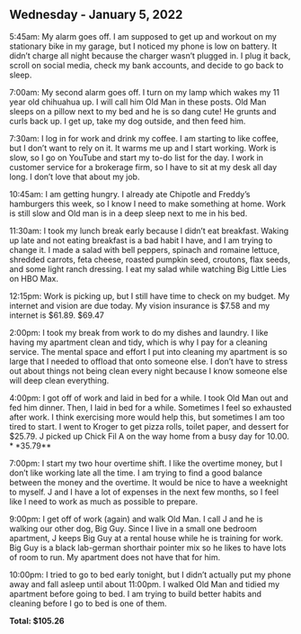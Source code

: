 ## Wednesday - January 5, 2022

5:45am: My alarm goes off. I am supposed to get up and workout on my stationary bike in my garage, but I noticed my phone is low on battery. It didn’t charge all night because the charger wasn’t plugged in. I plug it back, scroll on social media, check my bank accounts, and decide to go back to sleep.

7:00am: My second alarm goes off. I turn on my lamp which wakes my 11 year old chihuahua up. I will call him Old Man in these posts. Old Man sleeps on a pillow next to my bed and he is so dang cute! He grunts and curls back up. I get up, take my dog outside, and then feed him.

7:30am: I log in for work and drink my coffee. I am starting to like coffee, but I don’t want to rely on it. It warms me up and I start working. Work is slow, so I go on YouTube and start my to-do list for the day. I work in customer service for a brokerage firm, so I have to sit at my desk all day long. I don’t love that about my job.

10:45am: I am getting hungry. I already ate Chipotle and Freddy’s hamburgers this week, so I know I need to make something at home. Work is still slow and Old man is in a deep sleep next to me in his bed.

11:30am: I took my lunch break early because I didn’t eat breakfast. Waking up late and not eating breakfast is a bad habit I have, and I am trying to change it. I made a salad with bell peppers, spinach and romaine lettuce, shredded carrots, feta cheese, roasted pumpkin seed, croutons, flax seeds, and some light ranch dressing. I eat my salad while watching Big Little Lies on HBO Max.

12:15pm: Work is picking up, but I still have time to check on my budget. My internet and vision are due today. My vision insurance is $7.58 and my internet is $61.89. $69.47

2:00pm: I took my break from work to do my dishes and laundry. I like having my apartment clean and tidy, which is why I pay for a cleaning service. The mental space and effort I put into cleaning my apartment is so large that I needed to offload that onto someone else. I don’t have to stress out about things not being clean every night because I know someone else will deep clean everything.

4:00pm: I got off of work and laid in bed for a while. I took Old Man out and fed him dinner. Then, I laid in bed for a while. Sometimes I feel so exhausted after work. I think exercising more would help this, but sometimes I am too tired to start. I went to Kroger to get pizza rolls, toilet paper, and dessert for $25.79. J picked up Chick Fil A on the way home from a busy day for $10.00. **$35.79**

7:00pm: I start my two hour overtime shift. I like the overtime money, but I don’t like working late all the time. I am trying to find a good balance between the money and the overtime. It would be nice to have a weeknight to myself. J and I have a lot of expenses in the next few months, so I feel like I need to work as much as possible to prepare.

9:00pm: I get off of work (again) and walk Old Man. I call J and he is walking our other dog, Big Guy. Since I live in a small one bedroom apartment, J keeps Big Guy at a rental house while he is training for work. Big Guy is a black lab-german shorthair pointer mix so he likes to have lots of room to run. My apartment does not have that for him.

10:00pm: I tried to go to bed early tonight, but I didn’t actually put my phone away and fall asleep until about 11:00pm. I walked Old Man and tidied my apartment before going to bed. I am trying to build better habits and cleaning before I go to bed is one of them.

**Total: $105.26**
